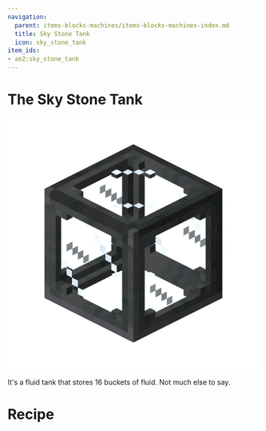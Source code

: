 ```yaml
---
navigation:
  parent: items-blocks-machines/items-blocks-machines-index.md
  title: Sky Stone Tank
  icon: sky_stone_tank
item_ids:
- ae2:sky_stone_tank
---
```

# The Sky Stone Tank

![Sky Stone Tank](../assets/blocks/sky_stone_tank.png)

It's a fluid tank that stores 16 buckets of fluid. Not much else to say.

# Recipe

<RecipeFor id="sky_stone_tank" />